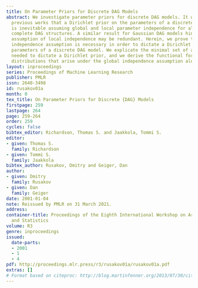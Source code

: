 ```yaml
---
title: On Parameter Priors for Discrete DAG Models
abstract: We investigate parameter priors for discrete DAG models. It was shown in
  previous works that a Dirichlet prior on the parameters of a discrete DAG model
  is inevitable assuming global and local parameter independence for all possible
  complete DAG structures. A similar result for Gaussian DAG models hinted that the
  assumption of local independence may be redundant. Herein, we prove that the local
  independence assumption is necessary in order to dictate a Dirichlet prior on the
  parameters of a discrete DAG model. We explicate the minimal set of assumptions
  needed to dictate a Dirichlet prior, and we derive the functional form of prior
  distributions that arise under the global independence assumption alone.
layout: inproceedings
series: Proceedings of Machine Learning Research
publisher: PMLR
issn: 2640-3498
id: rusakov01a
month: 0
tex_title: On Parameter Priors for Discrete {DAG} Models
firstpage: 259
lastpage: 264
page: 259-264
order: 259
cycles: false
bibtex_editor: Richardson, Thomas S. and Jaakkola, Tommi S.
editor:
- given: Thomas S.
  family: Richardson
- given: Tommi S.
  family: Jaakkola
bibtex_author: Rusakov, Dmitry and Geiger, Dan
author:
- given: Dmitry
  family: Rusakov
- given: Dan
  family: Geiger
date: 2001-01-04
note: Reissued by PMLR on 31 March 2021.
address:
container-title: Proceedings of the Eighth International Workshop on Artificial Intelligence
  and Statistics
volume: R3
genre: inproceedings
issued:
  date-parts:
  - 2001
  - 1
  - 4
pdf: http://proceedings.mlr.press/r3/rusakov01a/rusakov01a.pdf
extras: []
# Format based on citeproc: http://blog.martinfenner.org/2013/07/30/citeproc-yaml-for-bibliographies/
---
```

